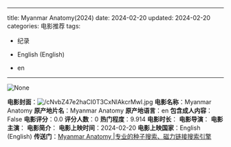 
---
title: Myanmar Anatomy(2024)
date: 2024-02-20
updated: 2024-02-20
categories: 电影推荐
tags:

- 纪录

- English (English)
- en
---

<img src="https://image.tmdb.org/t/p/originalNone" alt="None" title="None">

**电影封面**：<img src="https://image.tmdb.org/t/p/w200/cNvbZ47e2haCI0T3CxNlAkcrMwl.jpg" alt="/cNvbZ47e2haCI0T3CxNlAkcrMwl.jpg" title="/cNvbZ47e2haCI0T3CxNlAkcrMwl.jpg">
**电影名称**：Myanmar Anatomy
**原产地片名**：Myanmar Anatomy
**原产地语言**：en
**包含成人内容**：False
**电影评分**：0.0
**评分人数**：0
**热门程度**：9.914
**电影时长**：
**电影导演**：
**电影主演**：
**电影简介**：
**电影上映时间**：2024-02-20
**电影上映国家**：English (English)
**传送门**：[Myanmar Anatomy |专业的种子搜索、磁力链接搜索引擎](https://movie.amd794.com:2083/?search=Myanmar%20Anatomy&ordering=&mode=match_phrase&page_size=10&page=1)

